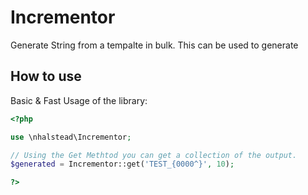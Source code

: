 # Incrementor

Generate String from a tempalte in bulk. This can be used to generate 

## How to use

Basic & Fast Usage of the library:

```php
<?php

use \nhalstead\Incrementor;

// Using the Get Methtod you can get a collection of the output.
$generated = Incrementor::get('TEST_{0000^}', 10);

?>
```
